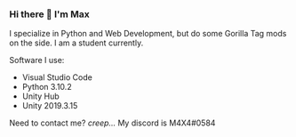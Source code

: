 ### Hi there 👋 I'm **Max**

I specialize in Python and Web Development, but do some Gorilla Tag mods on the side. I am a student currently.

Software I use:
- Visual Studio Code
- Python 3.10.2
- Unity Hub
- Unity 2019.3.15

Need to contact me? _creep..._ My discord is M4X4#0584
<!--
**M4X40/M4X40** is a ✨ _special_ ✨ repository because its `README.md` (this file) appears on your GitHub profile.

Here are some ideas to get you started:

- 🔭 I’m currently working on ...
- 🌱 I’m currently learning ...
- 👯 I’m looking to collaborate on ...
- 🤔 I’m looking for help with ...
- 💬 Ask me about ...
- 📫 How to reach me: ...
- 😄 Pronouns: ...
- ⚡ Fun fact: ...
-->
